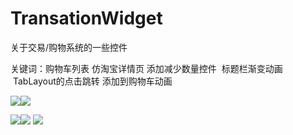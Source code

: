 # TransationWidget
关于交易/购物系统的一些控件

关键词：购物车列表 仿淘宝详情页 添加减少数量控件  标题栏渐变动画  TabLayout的点击跳转
添加到购物车动画 


![](https://github.com/whaoming/TransationWidget/blob/master/GIF3.gif)![](https://github.com/whaoming/TransationWidget/blob/master/record1.gif)

![](https://github.com/whaoming/TransationWidget/blob/master/shopcart.gif)![](https://github.com/whaoming/TransationWidget/blob/master/anim.gif)
![](https://github.com/whaoming/TransationWidget/blob/master/IMG_20171205_110312%20(1).jpg)


